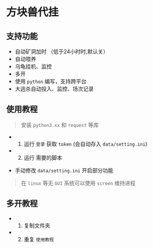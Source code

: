 # 方块兽代挂

## 支持功能

-   自动矿洞加时 （低于24小时时,默认关）
-   自动喂养
-   乌龟挂机、监控
-   多开
-   使用 `python` 编写，支持跨平台
-   大逃杀自动投入、监控、场次记录

## 使用教程

> 安装 `python3.xx` 和 `request` 等库

-   1. 运行 `登录` 获取 `token` (会自动存入 `data/setting.ini`)
-   2. 运行 需要的脚本

-   手动修改 `data/setting.ini` 开启部分功能

> 在 `linux` 等无 `GUI` 系统可以使用 `screen` 维持进程

## 多开教程

-   1. 复制文件夹
-   2. 重复 `使用教程`
